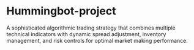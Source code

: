 # Hummingbot-project
A sophisticated algorithmic trading strategy that combines multiple technical indicators with dynamic spread adjustment, inventory management, and risk controls for optimal market making performance.
